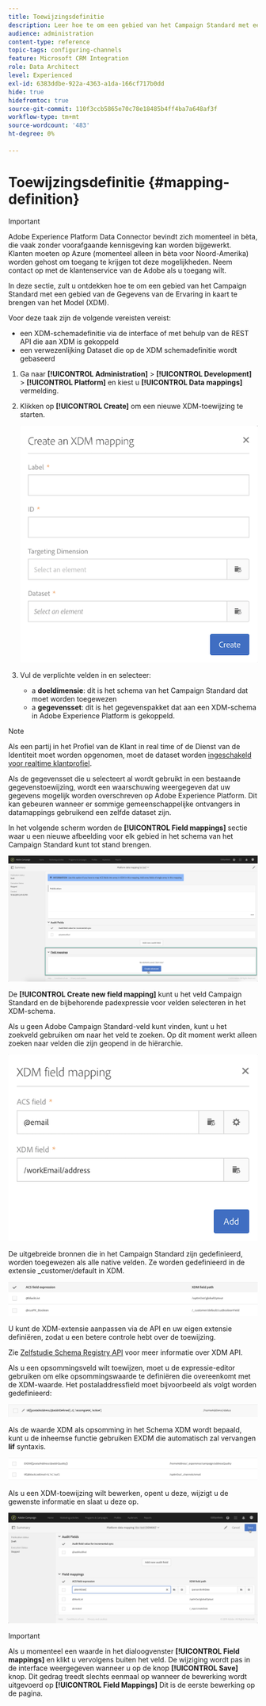 ```yaml
---
title: Toewijzingsdefinitie
description: Leer hoe te om een gebied van het Campaign Standard met een gebied van de Gegevens van de Ervaring in kaart te brengen XDM (XDM).
audience: administration
content-type: reference
topic-tags: configuring-channels
feature: Microsoft CRM Integration
role: Data Architect
level: Experienced
exl-id: 6383ddbe-922a-4363-a1da-166cf717b0dd
hide: true
hidefromtoc: true
source-git-commit: 110f3ccb5865e70c78e18485b4ff4ba7a648af3f
workflow-type: tm+mt
source-wordcount: '483'
ht-degree: 0%

---
```


# Toewijzingsdefinitie {#mapping-definition}

>[!IMPORTANT]
>
>Adobe Experience Platform Data Connector bevindt zich momenteel in bèta, die vaak zonder voorafgaande kennisgeving kan worden bijgewerkt. Klanten moeten op Azure (momenteel alleen in bèta voor Noord-Amerika) worden gehost om toegang te krijgen tot deze mogelijkheden. Neem contact op met de klantenservice van de Adobe als u toegang wilt.

In deze sectie, zult u ontdekken hoe te om een gebied van het Campaign Standard met een gebied van de Gegevens van de Ervaring in kaart te brengen van het Model (XDM).

Voor deze taak zijn de volgende vereisten vereist:

* een XDM-schemadefinitie via de interface of met behulp van de REST API die aan XDM is gekoppeld
* een verwezenlijking Dataset die op de XDM schemadefinitie wordt gebaseerd

1. Ga naar **[!UICONTROL Administration]** > **[!UICONTROL Development]** > **[!UICONTROL Platform]** en kiest u **[!UICONTROL Data mappings]** vermelding.

1. Klikken op **[!UICONTROL Create]** om een nieuwe XDM-toewijzing te starten.

   ![](assets/aep_createmapping.png)

1. Vul de verplichte velden in en selecteer:

   * a **doeldimensie**: dit is het schema van het Campaign Standard dat moet worden toegewezen
   * a **gegevensset**: dit is het gegevenspakket dat aan een XDM-schema in Adobe Experience Platform is gekoppeld.

>[!NOTE]
>
>Als een partij in het Profiel van de Klant in real time of de Dienst van de Identiteit moet worden opgenomen, moet de dataset worden [ingeschakeld voor realtime klantprofiel](https://experienceleague.adobe.com/docs/experience-platform/rtcdp/intro/get-started.html?lang=nl-NL).
>
>Als de gegevensset die u selecteert al wordt gebruikt in een bestaande gegevenstoewijzing, wordt een waarschuwing weergegeven dat uw gegevens mogelijk worden overschreven op Adobe Experience Platform. Dit kan gebeuren wanneer er sommige gemeenschappelijke ontvangers in datamappings gebruikend een zelfde dataset zijn.

In het volgende scherm worden de **[!UICONTROL Field mappings]** sectie waar u een nieuwe afbeelding voor elk gebied in het schema van het Campaign Standard kunt tot stand brengen.

![](assets/aep_fieldmappings.png)

De **[!UICONTROL Create new field mapping]** kunt u het veld Campaign Standard en de bijbehorende padexpressie voor velden selecteren in het XDM-schema.

Als u geen Adobe Campaign Standard-veld kunt vinden, kunt u het zoekveld gebruiken om naar het veld te zoeken. Op dit moment werkt alleen zoeken naar velden die zijn geopend in de hiërarchie.

![](assets/aep_mapfield.png)

De uitgebreide bronnen die in het Campaign Standard zijn gedefinieerd, worden toegewezen als alle native velden. Ze worden gedefinieerd in de extensie _customer/default in XDM.

![](assets/aep_fieldscusmapping.png)

U kunt de XDM-extensie aanpassen via de API en uw eigen extensie definiëren, zodat u een betere controle hebt over de toewijzing.

Zie [Zelfstudie Schema Registry API](https://experienceleague.adobe.com/docs/experience-platform/xdm/api/getting-started.html?lang=nl-NL) voor meer informatie over XDM API.

Als u een opsommingsveld wilt toewijzen, moet u de expressie-editor gebruiken om elke opsommingswaarde te definiëren die overeenkomt met de XDM-waarde. Het postaladdressfield moet bijvoorbeeld als volgt worden gedefinieerd:

![](assets/aep_enummapping.png)

Als de waarde XDM als opsomming in het Schema XDM wordt bepaald, kunt u de inheemse functie gebruiken EXDM die automatisch zal vervangen **lif** syntaxis.

![](assets/aep_enummappingexdm.png)

Als u een XDM-toewijzing wilt bewerken, opent u deze, wijzigt u de gewenste informatie en slaat u deze op.

![](assets/aep_editmapping.png)

>[!IMPORTANT]
>
>Als u momenteel een waarde in het dialoogvenster **[!UICONTROL Field mappings]** en klikt u vervolgens buiten het veld. De wijziging wordt pas in de interface weergegeven wanneer u op de knop **[!UICONTROL Save]** knop. Dit gedrag treedt slechts eenmaal op wanneer de bewerking wordt uitgevoerd op **[!UICONTROL Field Mappings]** Dit is de eerste bewerking op de pagina.
